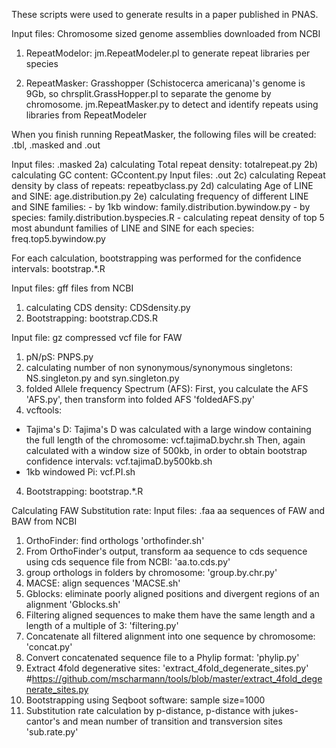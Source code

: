 These scripts were used to generate results in a paper published in PNAS.

Input files: Chromosome sized genome assemblies downloaded from NCBI

1) RepeatModelor: jm.RepeatModeler.pl to generate repeat libraries per species

2) RepeatMasker: 
Grasshopper (Schistocerca americana)'s genome is 9Gb, so chrsplit.GrassHopper.pl to separate the genome by chromosome.
jm.RepeatMasker.py to detect and identify repeats using libraries from RepeatModeler

When you finish running RepeatMasker, the following files will be created: .tbl, .masked and .out

Input files: .masked
	2a) calculating Total repeat density: totalrepeat.py
	2b) calculating GC content: GCcontent.py
Input files: .out
	2c) calculating Repeat density by class of repeats: repeatbyclass.py
	2d) calculating Age of LINE and SINE: age.distribution.py
	2e) calculating frequency of different LINE and SINE families: 
	- by 1kb window: family.distribution.bywindow.py
	- by species: family.distribution.byspecies.R
	- calculating repeat density of top 5 most abundunt families of LINE and SINE for each species: freq.top5.bywindow.py

For each calculation, bootstrapping was performed for the confidence intervals: bootstrap.*.R

Input files: gff files from NCBI
1) calculating CDS density: CDSdensity.py
2) Bootstrapping: bootstrap.CDS.R


Input file: gz compressed vcf file for FAW
1) pN/pS: PNPS.py
2) calculating number of non synonymous/synonymous singletons: NS.singleton.py and syn.singleton.py
3) folded Allele frequency Spectrum (AFS): 
First, you calculate the AFS 'AFS.py', then transform into folded AFS 'foldedAFS.py'
3) vcftools: 
- Tajima's D: Tajima's D was calculated with a large window containing the full length of the chromosome: vcf.tajimaD.bychr.sh
Then, again calculated with a window size of 500kb, in order to obtain bootstrap confidence intervals: vcf.tajimaD.by500kb.sh
- 1kb windowed Pi: vcf.PI.sh
4) Bootstrapping: bootstrap.*.R


Calculating FAW Substitution rate:
Input files: .faa aa sequences of FAW and BAW from NCBI
1) OrthoFinder: find orthologs 'orthofinder.sh'
2) From OrthoFinder's output, transform aa sequence to cds sequence using cds sequence file from NCBI: 'aa.to.cds.py'
3) group orthologs in folders by chromosome: 'group.by.chr.py'
4) MACSE: align sequences 'MACSE.sh'
5) Gblocks: eliminate poorly aligned positions and divergent regions of an alignment 'Gblocks.sh'
6) Filtering aligned sequences to make them have the same length and a length of a multiple of 3: 'filtering.py'
7) Concatenate all filtered alignment into one sequence by chromosome: 'concat.py' 
8) Convert concatenated sequence file to a Phylip format: 'phylip.py'
9) Extract 4fold degenerative sites: 'extract_4fold_degenerate_sites.py' #https://github.com/mscharmann/tools/blob/master/extract_4fold_degenerate_sites.py
10) Bootstrapping using Seqboot software: sample size=1000
11) Substitution rate calculation by  p-distance, p-distance with jukes-cantor's and mean number of transition and transversion sites 'sub.rate.py'
